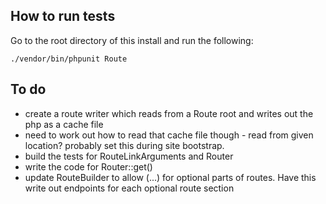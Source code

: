 ## How to run tests

Go to the root directory of this install and run the following:

    ./vendor/bin/phpunit Route



## To do

 - create a route writer which reads from a Route root and writes out the php as a cache file
 - need to work out how to read that cache file though - read from given location? probably set this during site bootstrap.
 - build the tests for RouteLinkArguments and Router
 - write the code for Router::get()
 - update RouteBuilder to allow (...) for optional parts of routes. Have this write out endpoints for each optional route section

